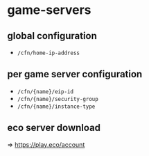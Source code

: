 # game-servers

## global configuration

- `/cfn/home-ip-address`

## per game server configuration

- `/cfn/{name}/eip-id`
- `/cfn/{name}/security-group`
- `/cfn/{name}/instance-type`

## eco server download

=> https://play.eco/account
